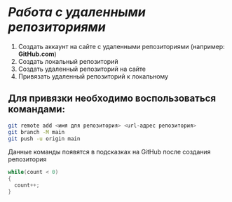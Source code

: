 # _**Работа с удаленными репозиториями**_
1. Создать аккаунт на сайте с удаленными репозиториями (например: **GitHub.com**)
2. Создать локальный репозиторий
3. Создать удаленный репозиторий на сайте
4. Привязать удаленный репозиторий к локальному
## Для привязки необходимо воспользоваться командами:
```Bash
git remote add <имя для репозитория> <url-адрес репозитория>
git branch -M main
git push -u origin main
```
Данные команды появятся в подсказках на GitHub после создания репозитория
```C#
while(count < 0)
{
  count++;
}
```
